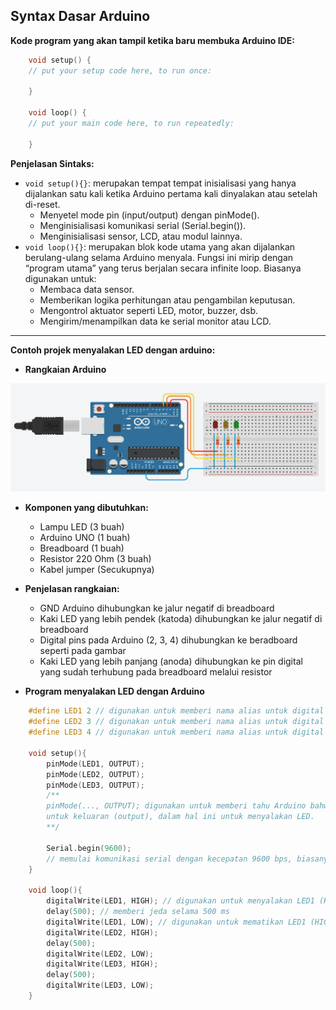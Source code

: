 ## Syntax Dasar Arduino

**Kode program yang akan tampil ketika baru membuka Arduino IDE:**
```cpp
    void setup() {
    // put your setup code here, to run once:

    }

    void loop() {
    // put your main code here, to run repeatedly:

    }
```

**Penjelasan Sintaks:**

* `void setup(){}`: merupakan tempat tempat inisialisasi yang hanya dijalankan satu kali ketika Arduino pertama kali dinyalakan atau setelah di-reset.
    * Menyetel mode pin (input/output) dengan pinMode().
    * Menginisialisasi komunikasi serial (Serial.begin()).
    * Menginisialisasi sensor, LCD, atau modul lainnya.
* `void loop(){}`: merupakan blok kode utama yang akan dijalankan berulang-ulang selama Arduino menyala. Fungsi ini mirip dengan “program utama” yang terus berjalan secara infinite loop. Biasanya digunakan untuk:
    * Membaca data sensor.
    * Memberikan logika perhitungan atau pengambilan keputusan.
    * Mengontrol aktuator seperti LED, motor, buzzer, dsb.
    * Mengirim/menampilkan data ke serial monitor atau LCD.

---
**Contoh projek menyalakan LED dengan arduino:**

* **Rangkaian Arduino**

![Rangkaian_LED_Arduino](Images/rangkaian_LED_Sederhana.png)

* **Komponen yang dibutuhkan:**
    * Lampu LED (3 buah)
    * Arduino UNO (1 buah)
    * Breadboard (1 buah)
    * Resistor 220 Ohm (3 buah)
    * Kabel jumper (Secukupnya)

* **Penjelasan rangkaian:**
    * GND Arduino dihubungkan ke jalur negatif di breadboard
    * Kaki LED yang lebih pendek (katoda) dihubungkan ke jalur negatif di breadboard
    * Digital pins pada Arduino (2, 3, 4) dihubungkan ke beradboard seperti pada gambar
    * Kaki LED yang lebih panjang (anoda) dihubungkan ke pin digital yang sudah terhubung pada breadboard melalui resistor

* **Program menyalakan LED dengan Arduino**
```cpp
    #define LED1 2 // digunakan untuk memberi nama alias untuk digital pin 2 di Arduino
    #define LED2 3 // digunakan untuk memberi nama alias untuk digital pin 3 di Arduino
    #define LED3 4 // digunakan untuk memberi nama alias untuk digital pin 4 di Arduino

    void setup(){
        pinMode(LED1, OUTPUT);
        pinMode(LED2, OUTPUT);
        pinMode(LED3, OUTPUT);
        /**
        pinMode(..., OUTPUT); digunakan untuk memberi tahu Arduino bahwa pin tersebut digunakan 
        untuk keluaran (output), dalam hal ini untuk menyalakan LED.
        **/
       
        Serial.begin(9600);
        // memulai komunikasi serial dengan kecepatan 9600 bps, biasanya untuk debugging
    }

    void loop(){
        digitalWrite(LED1, HIGH); // digunakan untuk menyalakan LED1 (HIGH artinya menyala)
        delay(500); // memberi jeda selama 500 ms
        digitalWrite(LED1, LOW); // digunakan untuk mematikan LED1 (HIGH artinya mati)
        digitalWrite(LED2, HIGH);
        delay(500); 
        digitalWrite(LED2, LOW);
        digitalWrite(LED3, HIGH);
        delay(500);
        digitalWrite(LED3, LOW);
    }
```